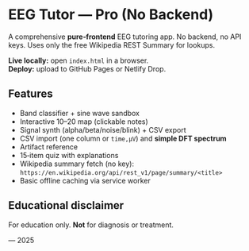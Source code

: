 # EEG Tutor — Pro (No Backend)

A comprehensive **pure‑frontend** EEG tutoring app. No backend, no API keys. Uses only the free Wikipedia REST Summary for lookups.

**Live locally:** open `index.html` in a browser.  
**Deploy:** upload to GitHub Pages or Netlify Drop.

## Features
- Band classifier + sine wave sandbox
- Interactive 10–20 map (clickable notes)
- Signal synth (alpha/beta/noise/blink) + CSV export
- CSV import (one column or `time,µV`) and **simple DFT spectrum**
- Artifact reference
- 15‑item quiz with explanations
- Wikipedia summary fetch (no key): `https://en.wikipedia.org/api/rest_v1/page/summary/<title>`
- Basic offline caching via service worker

## Educational disclaimer
For education only. **Not** for diagnosis or treatment.

— 2025
